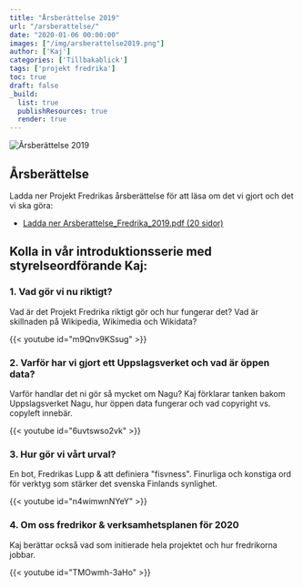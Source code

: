 ```yaml
---
title: "Årsberättelse 2019"
url: "/arsberattelse/"
date: "2020-01-06 00:00:00"
images: ["/img/arsberattelse2019.png"]
author: ['Kaj']
categories: ['Tillbakablick']
tags: ['projekt fredrika']
toc: true
draft: false
_build:
  list: true
  publishResources: true
  render: true
---
```


![Årsberättelse 2019](/img/arsberattelse2019.png)


## Årsberättelse

Ladda ner Projekt Fredrikas årsberättelse för att läsa om det vi gjort och det vi ska göra:

* [Ladda ner Arsberattelse\_Fredrika\_2019.pdf (20 sidor)  ](/filer/Arsberattelse_Fredrika_2019.pdf)

## Kolla in vår introduktionsserie med styrelseordförande Kaj:

### 1\. Vad gör vi nu riktigt?

Vad är det Projekt Fredrika riktigt gör och hur fungerar det? Vad är skillnaden på Wikipedia, Wikimedia och Wikidata?

{{< youtube id="m9Qnv9KSsug" >}}

### 2\. Varför har vi gjort ett Uppslagsverket och vad är öppen data?

Varför handlar det ni gör så mycket om Nagu? Kaj förklarar tanken bakom Uppslagsverket Nagu, hur öppen data fungerar och vad copyright vs. copyleft innebär.

{{< youtube id="6uvtswso2vk" >}}

### 3\. Hur gör vi vårt urval?

En bot, Fredrikas Lupp & att definiera "fisvness". Finurliga och konstiga ord för verktyg som stärker det svenska Finlands synlighet.

{{< youtube id="n4wimwnNYeY" >}}

### 4\. Om oss fredrikor & verksamhetsplanen för 2020

Kaj berättar också vad som initierade hela projektet och hur fredrikorna jobbar.

{{< youtube id="TMOwmh-3aHo" >}}